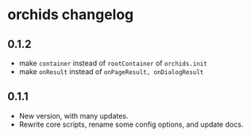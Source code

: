 # orchids changelog

## 0.1.2

- make `container` instead of `rootContainer` of `orchids.init`
- make `onResult` instead of `onPageResult, onDialogResult`

## 0.1.1

- New version, with many updates.
- Rewrite core scripts, rename some config options, and update docs. 